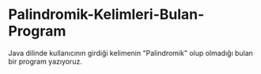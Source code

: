 # Palindromik-Kelimleri-Bulan-Program
Java dilinde kullanıcının girdiği kelimenin "Palindromik" olup olmadığı bulan bir program yazıyoruz.
